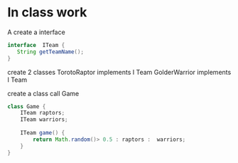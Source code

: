 # In class work 
A create a interface
```java
interface  ITeam {
   String getTeamName();
}
```
create 2 classes 
TorotoRaptor implements I Team 
GolderWarrior implements I Team 

create a class call Game
```java
class Game {
    ITeam raptors;
    ITeam warriors;
    
    ITeam game() {
        return Math.random()> 0.5 : raptors :  warriors;
    }
}
```
